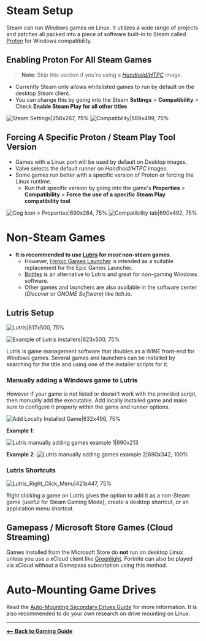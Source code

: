 <!-- ANCHOR: METADATA -->
<!--{"url_discourse": "https://universal-blue.discourse.group/docs?topic=2656", "fetched_at": "2024-09-03 16:43:09.533219+00:00"}-->
<!-- ANCHOR_END: METADATA -->

# **Steam Setup**

Steam can run Windows games on Linux. It utilizes a wide range of projects and patches all packed into a piece of software built-in to Steam called [Proton](https://github.com/ValveSoftware/Proton) for Windows compatibility.

## Enabling Proton For All Steam Games

> **Note**: Skip this section if you're using a [_Handheld/HTPC_](../Handheld_and_HTPC_edition/Steam_Gaming_Mode.md) image.

- Currently Steam only allows whitelisted games to run by default on the desktop Steam client.
- You can change this by going into the Steam **Settings** > **Compatibility** > Check **Enable Steam Play for all other titles**

![Steam Settings|256x267, 75%](../img/Steam_Setup_Settings.png)
![Compatibility|589x499, 75%](../img/Steam_Setup_Compatibility.png)

## Forcing A Specific Proton / Steam Play Tool Version

- Games with a Linux port will be used by default on Desktop images.
- Valve selects the default runner on _Handheld/HTPC_ images.
- Some games run better with a specific version of Proton or forcing the Linux runtime.
  - Run that specific version by going into the game's **Properties** > **Compatibility** > **Force the use of a specific Steam Play compatibility tool**

![Cog Icon > Properties|690x284, 75%](../img/Steam_Setup_Cog.png)
![Compatibility tab|690x492, 75%](../img/Steam_Setup_Compat_Tab.png)

# **Non-Steam Games**

- **It is recommended to use [Lutris](https://lutris.net/games?q=&ordering=-popularity&paginate_by=100) for _most_ non-steam games**.
  - However, [Heroic Games Launcher](https://heroicgameslauncher.com) is intended as a suitable replacement for the Epic Games Launcher.
  - [Bottles](https://usebottles.com/) is an alternative to Lutris and great for non-gaming Windows software.
  - Other games and launchers are also available in the software center (_Discover_ or _GNOME Software_) like itch.io.

## Lutris Setup

![Lutris|617x500, 75%](../img/Lutris_Setup.png)

![Example of Lutris installers|623x500, 75%](../img/Lutris_Setup_Installers.png)

Lutris is game management software that doubles as a WINE front-end for Windows games. Several games and launchers can be installed by searching for the title and using one of the installer scripts for it.

### Manually adding a Windows game to Lutris

However if your game is not listed or doesn't work with the provided script, then manually add the executable. Add locally installed game and make sure to configure it properly within the game and runner options.

![Add Locally Installed Game|632x496, 75%](../img/Lutris_Setup_Add_Local_Game.png)

**Example 1**:

![Lutris manually adding games example 1|690x213](../img/Lutris_Setup_Add_Local_Game_1.png)

**Example 2**:
![Lutris manually adding games example 2|690x342, 100%](../img/Lutris_Setup_Add_Local_Game_2.png)

### Lutris Shortcuts

![Lutris_Right_Click_Menu|421x447, 75%](../img/Lutris_Setup_Shortcut.png)

Right clicking a game on Lutris gives the option to add it as a non-Steam game (useful for Steam Gaming Mode), create a desktop shortcut, or an application menu shortcut.

## Gamepass / Microsoft Store Games (Cloud Streaming)

Games installed from the Microsoft Store do **not** run on desktop Linux unless you use a xCloud client like [Greenlight](https://github.com/unknownskl/greenlight). Fortnite can also be played via xCloud without a Gamepass subscription using this method.

# Auto-Mounting Game Drives

Read the [Auto-Mounting Secondary Drives Guide](../Advanced/Auto-Mounting_Secondary_Drives.md) for more information. It is also recommended to do your own research on drive mounting on Linux.

<hr>

[**<-- Back to Gaming Guide**](./index.md)
